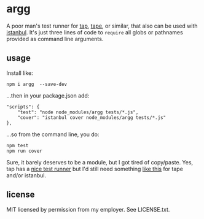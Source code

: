 argg
====
A poor man's test runner for [tap](https://github.com/isaacs/node-tap), [tape](https://github.com/substack/tape), or similar, that also can be used with [istanbul](https://github.com/gotwarlost/istanbul). It's just three lines of code to `require` all globs or pathnames provided as command line arguments.

usage
-----
Install like:

    npm i argg  --save-dev

…then in your package.json add:

    "scripts": {
        "test": "node node_modules/argg tests/*.js",
        "cover": "istanbul cover node_modules/argg tests/*.js"
    },

…so from the command line, you do:

    npm test
    npm run cover

Sure, it barely deserves to be a module, but I got tired of copy/paste. Yes, tap has a [nice test runner](https://github.com/isaacs/node-tap/blob/master/lib/tap-runner.js) but I'd still need something [like this](https://github.com/substack/tape/pull/19) for tape and/or istanbul.

license
-------
MIT licensed by permission from my employer. See LICENSE.txt.
